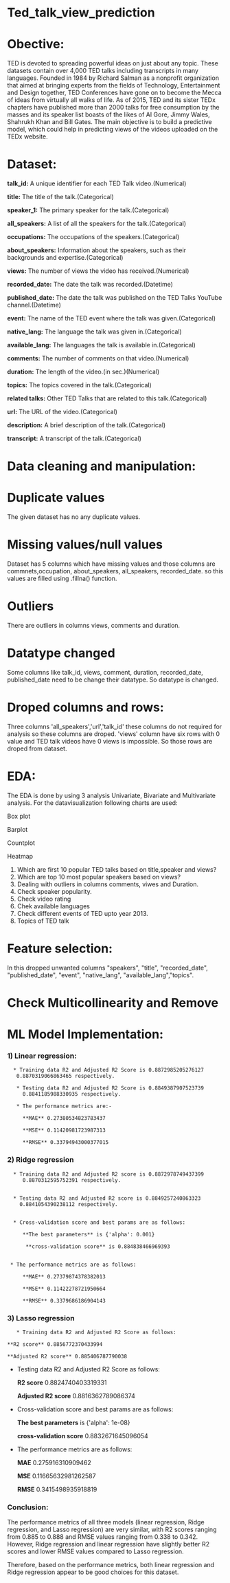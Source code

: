 # Ted_talk_view_prediction

# **Obective:**
TED is devoted to spreading powerful ideas on just about any topic. These datasets contain over 4,000 TED talks including transcripts in many languages. Founded in 1984 by Richard Salman as a nonprofit organization that aimed at bringing experts from the fields of Technology, Entertainment and Design together, TED Conferences have gone on to become the Mecca of ideas from virtually all walks of life. As of 2015, TED and its sister TEDx chapters have published more than 2000 talks for free consumption by the masses and its speaker list boasts of the likes of AI Gore, Jimmy Wales, Shahrukh Khan and Bill Gates. The main objective is to build a predictive model, which could help in predicting views of the videos uploaded on the TEDx website.
# Dataset:
**talk_id:** A unique identifier for each TED Talk video.(Numerical)

**title:** The title of the talk.(Categorical)

**speaker_1:** The primary speaker for the talk.(Categorical)

**all_speakers:** A list of all the speakers for the talk.(Categorical)

**occupations:** The occupations of the speakers.(Categorical)

**about_speakers:** Information about the speakers, such as their backgrounds and expertise.(Categorical)

**views:** The number of views the video has received.(Numerical)

**recorded_date:** The date the talk was recorded.(Datetime)

**published_date:** The date the talk was published on the TED Talks YouTube channel.(Datetime)

**event:** The name of the TED event where the talk was given.(Categorical)

**native_lang:** The language the talk was given in.(Categorical)

**available_lang:** The languages the talk is available in.(Categorical)

**comments:** The number of comments on that video.(Numerical)

**duration:** The length of the video.(in sec.)(Numerical)

**topics:** The topics covered in the talk.(Categorical)

**related talks:** Other TED Talks that are related to this talk.(Categorical)

**url:** The URL of the video.(Categorical)

**description:** A brief description of the talk.(Categorical)

**transcript:** A transcript of the talk.(Categorical)

# Data cleaning and manipulation:
# Duplicate values
The given dataset has no any duplicate values.

# Missing values/null values
Dataset has 5 columns which have missing values and those columns are commnets,occupation, about_speakers, all_speakers, recorded_date.
so this values are filled using .fillna() function.

# Outliers
There are outliers in columns views, comments and duration.

# Datatype changed
Some columns like talk_id, views, comment, duration, recorded_date, published_date need to be change their datatype. So datatype is changed.

# Droped columns and rows:
Three columns 'all_speakers','url','talk_id' these columns do not required for analysis so these columns are droped.
'views' column have six rows with 0 value and TED talk videos have 0 views is impossible. So those rows are droped from dataset.

# EDA:
The EDA is done by using 3 analysis Univariate, Bivariate and Multivariate analysis. For the datavisualization following charts are used:

Box plot

Barplot

Countplot

Heatmap

1) Which are first 10 popular TED talks based on title,speaker and views?
2) Which are top 10 most popular speakers based on views?
3) Dealing with outliers in columns comments, viwes and Duration.
4) Check speaker popularity.
5) Check video rating
6) Chek available languages
7) Check different events of TED upto year 2013.
8) Topics of TED talk
# Feature selection:

In this dropped unwanted columns "speakers", "title", "recorded_date", "published_date", "event", "native_lang", "available_lang","topics".

# Check Multicollinearity and Remove

# ML Model Implementation:
### 1) Linear regression:
      * Training data R2 and Adjusted R2 Score is 0.8872985205276127
       0.8870319066863465 respectively.

       * Testing data R2 and Adjusted R2 Score is 0.8849387907523739
         0.8841185988330935 respectively.

       * The performance metrics are:-

         **MAE** 0.27380534823783437

         **MSE** 0.11420981723987313

         **RMSE** 0.33794943000377015 
### 2) Ridge regression
      * Training data R2 and Adjusted R2 score is 0.8872978749437399
         0.8870312595752391 respectively.


      * Testing data R2 and Adjusted R2 score is 0.8849257240863323
        0.8841054390238112 respectively.


      * Cross-validation score and best params are as follows:

         **The best parameters** is {'alpha': 0.001}

          **cross-validation score** is 0.884838466969393


     * The performance metrics are as follows:

         **MAE** 0.27379874378382013

         **MSE** 0.11422278721950664

         **RMSE** 0.3379686186904143
### 3) Lasso regression
       * Training data R2 and Adjusted R2 Score as follows:

    **R2 score** 0.8856772370433994

    **Adjusted R2 score** 0.885406787790038


* Testing data R2 and Adjusted R2 Score as follows:

    **R2 score** 0.8824740403319331

    **Adjusted R2 score** 0.8816362789086374


* Cross-validation score and best params are as follows:

    **The best parameters** is {'alpha': 1e-08}

    **cross-validation score** 0.8832671645096054


* The performance metrics are as follows:

    **MAE** 0.275916310909462

    **MSE** 0.11665632981262587

    **RMSE** 0.3415498935918819
    
### Conclusion:
The performance metrics of all three models (linear regression, Ridge regression, and Lasso regression) are very similar, with R2 scores ranging from 0.885 to 0.888 and RMSE values ranging from 0.338 to 0.342. However, Ridge regression and linear regression have slightly better R2 scores and lower RMSE values compared to Lasso regression.

Therefore, based on the performance metrics, both linear regression and Ridge regression appear to be good choices for this dataset.
